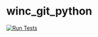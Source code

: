 # winc_git_python
[![Run Tests](https://github.com/spicycookie-mo/winc_git_python/actions/workflows/run-tests.yml/badge.svg)](https://github.com/spicycookie-mo/winc_git_python/actions/workflows/run-tests.yml)
